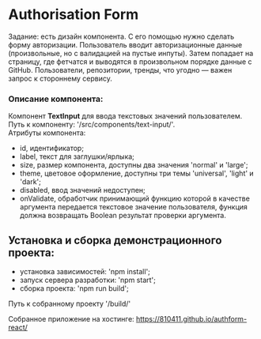 # Authorisation Form

Задание: есть дизайн компонента. С его помощью нужно сделать форму авторизации. 
Пользователь вводит авторизационные данные (произвольные, но с валидацией на пустые инпуты). 
Затем попадает на страницу, где фетчатся и выводятся в произвольном порядке данные с GitHub. 
Пользователи, репозитории, тренды, что угодно — важен запрос к стороннему сервису.

### Описание компонента: 
Компонент <b>TextInput</b> для ввода текстовых значений пользователем.<br>
Путь к компоненту: '/src/components/text-input/'.<br>
Атрибуты компонента:
- id, идентификатор;
- label, текст для заглушки/ярлыка;
- size, размер компонента, доступны два значения 'normal' и 'large';
- theme, цветовое оформление, доступны три темы 'universal', 'light' и 'dark';
- disabled, ввод значений недоступен;
- onValidate, обработчик принимающий функцию которой в качестве аргумента передается текстовое значение пользователя,
функция должна возвращать Boolean результат проверки аргумента.

## Установка и сборка демонстрационного проекта:
- установка зависимостей: 'npm install';
- запуск сервера разработки: 'npm start';
- сборка проекта: 'npm run build';

Путь к собранному проекту '/build/'

Собранное приложение на хостинге: https://810411.github.io/authform-react/
